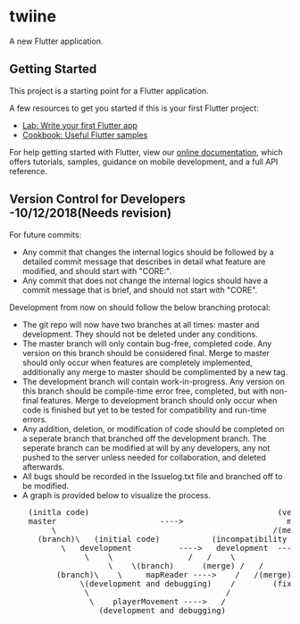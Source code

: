 # twiine

A new Flutter application.

## Getting Started

This project is a starting point for a Flutter application.

A few resources to get you started if this is your first Flutter project:

- [Lab: Write your first Flutter app](https://flutter.dev/docs/get-started/codelab)
- [Cookbook: Useful Flutter samples](https://flutter.dev/docs/cookbook)

For help getting started with Flutter, view our
[online documentation](https://flutter.dev/docs), which offers tutorials,
samples, guidance on mobile development, and a full API reference.

## Version Control for Developers -10/12/2018(Needs revision)
 
For future commits:
  * Any commit that changes the internal logics should be followed by a detailed commit  message that describes in detail what feature
    are modified, and should start with "CORE:".
  * Any commit that does not change the internal logics should have a commit message that is brief, and should not start with "CORE".
 
Development from now on should follow the below branching protocal:
  * The git repo will now have two branches at all times: master and development. They should not be deleted under any conditions.
  * The master branch will only contain bug-free, completed code. Any version on this branch should be considered final. Merge to
    master should only occur when features are completely implemented, additionally any merge to master should be complimented by a 
    new tag.
  * The development branch will contain work-in-progress. Any version on this branch should be compile-time error free, completed,
    but with non-final features. Merge to development branch should only occur when code is finished but yet to be tested for 
    compatibility and run-time errors.
  * Any addition, deletion, or modification of code should be completed on a seperate branch that branched off the development branch.
    The seperate branch can be modified at will by any developers, any not pushed to the server unless needed for collaboration, and 
    deleted afterwards. 
  * All bugs should be recorded in the Issuelog.txt file and branched off to be modified.
  * A graph is provided below to visualize the process.

<pre>
    (initla code)										 (version 1)
	master 						----> 					   master
	     \										  	    /(merge)
      (branch)\   (initial code)   	       (incompatibility issue found)  /--->   	development/
	       \   development  	 	---->	development	 ----/	  (updated compatible code)
	            \    \			      /   /	   \		            /
                     \    \(branch)	     (merge) /   /	    \(branch)	           /(merge)
	      (branch)\    \     mapReader ---->    /   /(merge)     \	 Issue1  ---->    /
		       \(development and debugging)    /	    (fix compatibility issue)
		        \                             /
		         \    playerMovement ---->   /
		           (development and debugging)
</pre>
